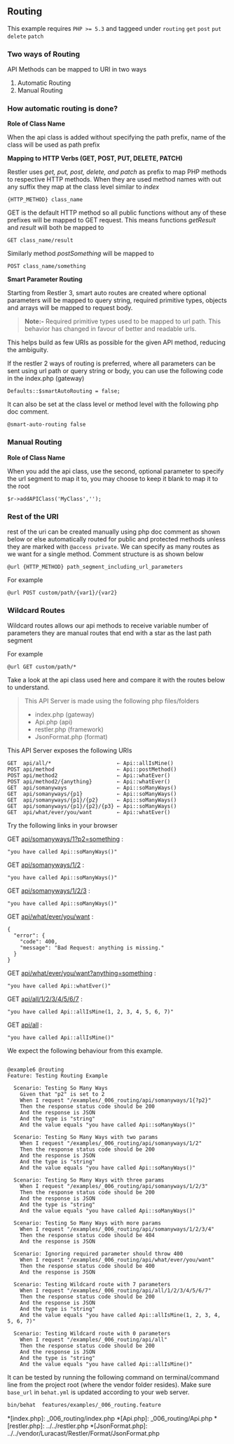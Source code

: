 ## Routing 

 This example requires `PHP >= 5.3` and taggeed under `routing` `get` `post` `put` `delete` `patch`


### Two ways of Routing

API Methods can be mapped to URI in two ways

1. Automatic Routing
2. Manual Routing

### How automatic routing is done?

**Role of Class Name**

When the api class is added without specifying the path prefix, name of the
class will be used as path prefix

**Mapping to HTTP Verbs (GET, POST, PUT, DELETE, PATCH)**

Restler uses *get, put, post, delete, and patch* as prefix to map PHP methods to
respective HTTP methods. When they are used method names with out any suffix
they map at the class level similar to *index*

    {HTTP_METHOD} class_name

GET is the default HTTP method so all public functions without any of
these prefixes will be mapped to GET request. This means functions
*getResult* and *result* will both be mapped to

    GET class_name/result

Similarly method *postSomething* will be mapped to

    POST class_name/something

**Smart Parameter Routing**

Starting from Restler 3, smart auto routes are created where optional
parameters will be mapped to query string, required primitive types,
objects and arrays will be mapped to request body.

>**Note:-** Required primitive types used to be mapped to url path. This behavior
> has changed in favour of better and readable urls.

This helps build as few URIs as possible for the given API method,
reducing the ambiguity.

If the restler 2 ways of routing is preferred, where all parameters can be sent
using url path or query string or body, you can use the following code in the
index.php (gateway)

    Defaults::$smartAutoRouting = false;

It can also be set at the class level or method level with the following php doc
comment.

    @smart-auto-routing false

### Manual Routing

**Role of Class Name**

When you add the api class, use the second, optional parameter to specify the
url segment to map it to, you may choose to keep it blank to map it to the root

    $r->addAPIClass('MyClass','');

### Rest of the URI

rest of the uri can be created manually using php doc comment as shown below or
else automatically routed for public and protected methods unless they are
marked with `@access private`. We can specify as many routes as we want for a
single method. Comment structure is as shown below

    @url {HTTP_METHOD} path_segment_including_url_parameters

For example

    @url POST custom/path/{var1}/{var2}

### Wildcard Routes

Wildcard routes allows our api methods to receive variable number of parameters
they are manual routes that end with a star as the last path segment

For example

    @url GET custom/path/*


Take a look at the api class used here and compare it with the routes below to
understand.

> This API Server is made using the following php files/folders
> 
> * index.php      (gateway)
> * Api.php      (api)
> * restler.php      (framework)
> * JsonFormat.php      (format)

This API Server exposes the following URIs

    GET  api/all/*                     ⇠ Api::allIsMine()
    POST api/method                    ⇠ Api::postMethod()
    POST api/method2                   ⇠ Api::whatEver()
    POST api/method2/{anything}        ⇠ Api::whatEver()
    GET  api/somanyways                ⇠ Api::soManyWays()
    GET  api/somanyways/{p1}           ⇠ Api::soManyWays()
    GET  api/somanyways/{p1}/{p2}      ⇠ Api::soManyWays()
    GET  api/somanyways/{p1}/{p2}/{p3} ⇠ Api::soManyWays()
    GET  api/what/ever/you/want        ⇠ Api::whatEver()






Try the following links in your browser

GET [api/somanyways/1?p2=something](index.php/api/somanyways/1?p2=something)
:    
~~~~~~~~~~~~~~~~~~~~~~~~~~~~~~~~
"you have called Api::soManyWays()"
~~~~~~~~~~~~~~~~~~~~~~~~~~~~~~~~

GET [api/somanyways/1/2](index.php/api/somanyways/1/2)
:    
~~~~~~~~~~~~~~~~~~~~~~~~~~~~~~~~
"you have called Api::soManyWays()"
~~~~~~~~~~~~~~~~~~~~~~~~~~~~~~~~

GET [api/somanyways/1/2/3](index.php/api/somanyways/1/2/3)
:    
~~~~~~~~~~~~~~~~~~~~~~~~~~~~~~~~
"you have called Api::soManyWays()"
~~~~~~~~~~~~~~~~~~~~~~~~~~~~~~~~

GET [api/what/ever/you/want](index.php/api/what/ever/you/want)
:    
~~~~~~~~~~~~~~~~~~~~~~~~~~~~~~~~
{
  "error": {
    "code": 400,
    "message": "Bad Request: anything is missing."
  }
}
~~~~~~~~~~~~~~~~~~~~~~~~~~~~~~~~

GET [api/what/ever/you/want?anything=something](index.php/api/what/ever/you/want?anything=something)
:    
~~~~~~~~~~~~~~~~~~~~~~~~~~~~~~~~
"you have called Api::whatEver()"
~~~~~~~~~~~~~~~~~~~~~~~~~~~~~~~~

GET [api/all/1/2/3/4/5/6/7](index.php/api/all/1/2/3/4/5/6/7)
:    
~~~~~~~~~~~~~~~~~~~~~~~~~~~~~~~~
"you have called Api::allIsMine(1, 2, 3, 4, 5, 6, 7)"
~~~~~~~~~~~~~~~~~~~~~~~~~~~~~~~~

GET [api/all](index.php/api/all)
:    
~~~~~~~~~~~~~~~~~~~~~~~~~~~~~~~~
"you have called Api::allIsMine()"
~~~~~~~~~~~~~~~~~~~~~~~~~~~~~~~~




We expect the following behaviour from this example.

```gherkin

@example6 @routing
Feature: Testing Routing Example

  Scenario: Testing So Many Ways
    Given that "p2" is set to 2
    When I request "/examples/_006_routing/api/somanyways/1{?p2}"
    Then the response status code should be 200
    And the response is JSON
    And the type is "string"
    And the value equals "you have called Api::soManyWays()"

  Scenario: Testing So Many Ways with two params
    When I request "/examples/_006_routing/api/somanyways/1/2"
    Then the response status code should be 200
    And the response is JSON
    And the type is "string"
    And the value equals "you have called Api::soManyWays()"

  Scenario: Testing So Many Ways with three params
    When I request "/examples/_006_routing/api/somanyways/1/2/3"
    Then the response status code should be 200
    And the response is JSON
    And the type is "string"
    And the value equals "you have called Api::soManyWays()"

  Scenario: Testing So Many Ways with more params
    When I request "/examples/_006_routing/api/somanyways/1/2/3/4"
    Then the response status code should be 404
    And the response is JSON

  Scenario: Ignoring required parameter should throw 400
    When I request "/examples/_006_routing/api/what/ever/you/want"
    Then the response status code should be 400
    And the response is JSON

  Scenario: Testing Wildcard route with 7 parameters
    When I request "/examples/_006_routing/api/all/1/2/3/4/5/6/7"
    Then the response status code should be 200
    And the response is JSON
    And the type is "string"
    And the value equals "you have called Api::allIsMine(1, 2, 3, 4, 5, 6, 7)"

  Scenario: Testing Wildcard route with 0 parameters
    When I request "/examples/_006_routing/api/all"
    Then the response status code should be 200
    And the response is JSON
    And the type is "string"
    And the value equals "you have called Api::allIsMine()"

```

It can be tested by running the following command on terminal/command line
from the project root (where the vendor folder resides). Make sure `base_url`
in `behat.yml` is updated according to your web server.

```bash
bin/behat  features/examples/_006_routing.feature
```



*[index.php]: _006_routing/index.php
*[Api.php]: _006_routing/Api.php
*[restler.php]: ../../restler.php
*[JsonFormat.php]: ../../vendor/Luracast/Restler/Format/JsonFormat.php

